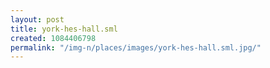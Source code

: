 ```yaml
---
layout: post
title: york-hes-hall.sml
created: 1084406798
permalink: "/img-n/places/images/york-hes-hall.sml.jpg/"
---
```


